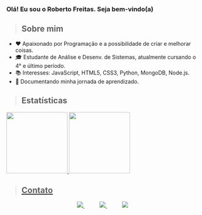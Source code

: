 ### Olá! Eu sou o Roberto Freitas. Seja bem-vindo(a) <br>

>## Sobre mim

- ❤️ Apaixonado por Programação e a possibilidade de criar e melhorar coisas.
- 🎓 Estudante de Análise e Desenv. de Sistemas, atualmente cursando o 4° e último período.
- 📚 Interesses: JavaScript, HTML5, CSS3, Python, MongoDB, Node.js.
- 🚀 Documentando minha jornada de aprendizado.
  
>## Estatísticas

 <div>
  <a href="https://github.com/robbfreitas">
  <img height="160em" src="https://github-readme-stats.vercel.app/api?username=robbfreitas&show_icons=true&include_all_commits=true&count_private=true"/>
  <img height="160em" src="https://github-readme-stats.vercel.app/api/top-langs/?username=robbfreitas&layout=compact&langs_count=7"/>
</div>

>## Contato

<p align="center">
    <a href="https://github.com/robbfreitas">
        <img  src="https://img.shields.io/badge/github-%23100000.svg?&style=for-the-badge&logo=github&logoColor=white&link=mailto:https://github.com/robbfreitas">
    </a>
    &nbsp;&nbsp;&nbsp;&nbsp;&nbsp;&nbsp;&nbsp;&nbsp;&nbsp;
    <a href="mailto:robertocompromissos@gmail.com">
        <img src="https://img.shields.io/badge/gmail-D14836?&style=for-the-badge&logo=gmail&logoColor=white&link=mailto:robertocompromissos@gmail.com">
  </a>
    &nbsp;&nbsp;&nbsp;&nbsp;&nbsp;&nbsp;&nbsp;&nbsp;&nbsp;
    <a href="https://www.instagram.com/robertofre__/">
        <img src="https://img.shields.io/badge/-Instagram-%23E4405F?style=for-the-badge&logo=instagram&logoColor=white&link=mailto:robertocompromissos@gmail.com">
  </a>
</p>
